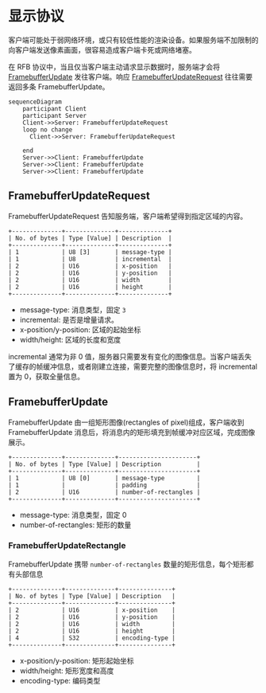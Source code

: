 # 显示协议

客户端可能处于弱网络环境，或只有较低性能的渲染设备。如果服务端不加限制的向客户端发送像素画面，很容易造成客户端卡死或网络堵塞。

在 RFB 协议中，当且仅当客户端主动请求显示数据时，服务端才会将 [FramebufferUpdate](#FramebufferUpdate) 发往客户端。响应 [FramebufferUpdateRequest](#FramebufferUpdateRequest) 往往需要返回多条 FramebufferUpdate。


```mermaid
sequenceDiagram
    participant Client
    participant Server
    Client->>Server: FramebufferUpdateRequest
    loop no change
      Client->>Server: FramebufferUpdateRequest
    
    end
    Server->>Client: FramebufferUpdate
    Server->>Client: FramebufferUpdate
    Server->>Client: FramebufferUpdate
```

## FramebufferUpdateRequest

FramebufferUpdateRequest 告知服务端，客户端希望得到指定区域的内容。

```
+--------------+--------------+--------------+
| No. of bytes | Type [Value] | Description  |
+--------------+--------------+--------------+
| 1            | U8 [3]       | message-type |
| 1            | U8           | incremental  |
| 2            | U16          | x-position   |
| 2            | U16          | y-position   |
| 2            | U16          | width        |
| 2            | U16          | height       |
+--------------+--------------+--------------+
```

- message-type: 消息类型，固定 `3`
- incremental: 是否是增量请求。
- x-position/y-position: 区域的起始坐标
- width/height: 区域的长度和宽度

incremental 通常为非 0 值，服务器只需要发有变化的图像信息。当客户端丢失了缓存的帧缓冲信息，或者刚建立连接，需要完整的图像信息时，将 incremental 置为 0，获取全量信息。

## FramebufferUpdate

FramebufferUpdate 由一组矩形图像(rectangles of pixel)组成，客户端收到 FramebufferUpdate 消息后，将消息内的矩形填充到帧缓冲对应区域，完成图像展示。

```
+--------------+--------------+----------------------+
| No. of bytes | Type [Value] | Description          |
+--------------+--------------+----------------------+
| 1            | U8 [0]       | message-type         |
| 1            |              | padding              |
| 2            | U16          | number-of-rectangles |
+--------------+--------------+----------------------+
```

- message-type: 消息类型，固定 0
- number-of-rectangles: 矩形的数量

### FramebufferUpdateRectangle

FramebufferUpdate 携带 `number-of-rectangles` 数量的矩形信息，每个矩形都有头部信息

```
+--------------+--------------+---------------+
| No. of bytes | Type [Value] | Description   |
+--------------+--------------+---------------+
| 2            | U16          | x-position    |
| 2            | U16          | y-position    |
| 2            | U16          | width         |
| 2            | U16          | height        |
| 4            | S32          | encoding-type |
+--------------+--------------+---------------+
```

- x-position/y-position: 矩形起始坐标
- width/height: 矩形宽度和高度
- encoding-type: 编码类型
